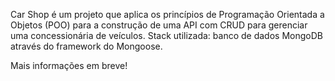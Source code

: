 Car Shop é um projeto que aplica os princípios de Programação Orientada a Objetos (POO) para a construção de uma API com CRUD para gerenciar uma concessionária de veículos. Stack utilizada: banco de dados MongoDB através do framework do Mongoose.

Mais informações em breve!
